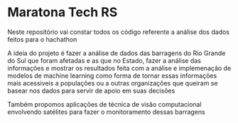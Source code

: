 # Maratona Tech RS

Neste repositório vai constar todos os código referente a análise dos dados feitos para o hachathon

A ideia do projeto é fazer a análise de dados das barragens do Rio Grande do Sul que foram afetadas e as que no Estado, fazer a análise das informações
e mostrar os resultados feita com a análise e implemenação de modelos de machine learning como forma de tornar essas informações mais acessiveis a populações ou
a outras organizações que queiram se basear nos dados para  servir de apoio em suas decisões

Também propomos aplicações de técnica de visão computacional envolvendo satélites para fazer o monitoramento dessas barragens
